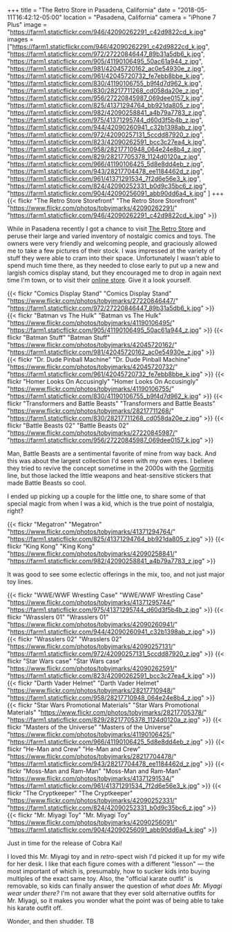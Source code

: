 +++
title = "The Retro Store in Pasadena, California"
date = "2018-05-11T16:42:12-05:00"
location = "Pasadena, California"
camera = "iPhone 7 Plus"
image = "https://farm1.staticflickr.com/946/42090262291_c42d9822cd_k.jpg"
images = ["https://farm1.staticflickr.com/946/42090262291_c42d9822cd_k.jpg",
"https://farm1.staticflickr.com/972/27220846447_89b31a5db6_k.jpg",
"https://farm1.staticflickr.com/905/41190106495_50ac61a944_z.jpg",
"https://farm1.staticflickr.com/981/42045720162_ac0e54930e_z.jpg",
"https://farm1.staticflickr.com/961/42045720732_fe7ebb8bbe_k.jpg",
"https://farm1.staticflickr.com/830/41190106755_b9f4d7d962_k.jpg",
"https://farm1.staticflickr.com/830/28217711268_cd058da20e_z.jpg",
"https://farm1.staticflickr.com/956/27220845987_069dee0157_k.jpg",
"https://farm1.staticflickr.com/825/41371294764_bb921da805_z.jpg",
"https://farm1.staticflickr.com/982/42090258841_a4b79a7783_z.jpg",
"https://farm1.staticflickr.com/975/41371295744_d60d3f5b4b_z.jpg",
"https://farm1.staticflickr.com/944/42090260941_c32b1398ab_z.jpg",
"https://farm1.staticflickr.com/972/42090257131_5ccdd87920_z.jpg",
"https://farm1.staticflickr.com/823/42090262591_bcc3c27ea4_k.jpg",
"https://farm1.staticflickr.com/958/28217710948_064e24e8b4_z.jpg",
"https://farm1.staticflickr.com/829/28217705378_1124d0120a_z.jpg",
"https://farm1.staticflickr.com/966/41190106425_5d8e8dd4eb_z.jpg",
"https://farm1.staticflickr.com/943/28217704478_ee1184462d_z.jpg",
"https://farm1.staticflickr.com/961/41371291534_7f2d6e56e3_k.jpg",
"https://farm1.staticflickr.com/824/42090252331_b0d9c35bc6_z.jpg",
"https://farm1.staticflickr.com/904/42090256091_abb90dd6a4_k.jpg"
]
+++
{{< flickr "The Retro Store Storefront"
           "The Retro Store Storefront"
           "https://www.flickr.com/photos/tobyjmarks/42090262291/"
           "https://farm1.staticflickr.com/946/42090262291_c42d9822cd_k.jpg" >}}
<!--more-->

While in Pasadena recently I got a chance to visit [The Retro Store](http://www.retrostoreonline.com) and peruse their large and varied inventory of nostalgic comics and toys. The owners were very friendly and welcoming people, and graciously allowed me to take a few pictures of their stock. I was impressed at the variety of stuff they were able to cram into their space. Unfortunately I wasn't able to spend much time there, as they needed to close early to put up a new and largish comics display stand, but they encouraged me to drop in again next time I'm town, or to visit their [online store](http://www.retrostoreonline.com/shop.html). Give it a look yourself.

{{< flickr "Comics Display Stand"
           "Comics Display Stand"
           "https://www.flickr.com/photos/tobyjmarks/27220846447/"
           "https://farm1.staticflickr.com/972/27220846447_89b31a5db6_k.jpg" >}}
{{< flickr "Batman vs The Hulk"
           "Batman vs The Hulk"
           "https://www.flickr.com/photos/tobyjmarks/41190106495/"
           "https://farm1.staticflickr.com/905/41190106495_50ac61a944_z.jpg" >}}
{{< flickr "Batman Stuff"
           "Batman Stuff"
           "https://www.flickr.com/photos/tobyjmarks/42045720162/"
           "https://farm1.staticflickr.com/981/42045720162_ac0e54930e_z.jpg" >}}
{{< flickr "Dr. Dude Pinball Machine"
           "Dr. Dude Pinball Machine"
           "https://www.flickr.com/photos/tobyjmarks/42045720732/"
           "https://farm1.staticflickr.com/961/42045720732_fe7ebb8bbe_k.jpg" >}}
{{< flickr "Homer Looks On Accusingly"
           "Homer Looks On Accusingly"
           "https://www.flickr.com/photos/tobyjmarks/41190106755/"
           "https://farm1.staticflickr.com/830/41190106755_b9f4d7d962_k.jpg" >}}
{{< flickr "Transformers and Battle Beasts"
           "Transformers and Battle Beasts"
           "https://www.flickr.com/photos/tobyjmarks/28217711268/"
           "https://farm1.staticflickr.com/830/28217711268_cd058da20e_z.jpg" >}}
{{< flickr "Battle Beasts 02"
           "Battle Beasts 02"
           "https://www.flickr.com/photos/tobyjmarks/27220845987/"
           "https://farm1.staticflickr.com/956/27220845987_069dee0157_k.jpg" >}}
           
Man, Battle Beasts are a sentimental favorite of mine from way back. And this was about the largest collection I'd seen with my own eyes. I believe they tried to revive the concept sometime in the 2000s with the [Gormitis](https://en.wikipedia.org/wiki/Gormiti) line, but those lacked the little weapons and heat-sensitive stickers that made Battle Beasts so cool.

I ended up picking up a couple for the little one, to share some of that special magic from when I was a kid, which is the true point of nostalgia, right?
           
{{< flickr "Megatron"
           "Megatron"
           "https://www.flickr.com/photos/tobyjmarks/41371294764/"
           "https://farm1.staticflickr.com/825/41371294764_bb921da805_z.jpg" >}}
{{< flickr "King Kong"
           "King Kong"
           "https://www.flickr.com/photos/tobyjmarks/42090258841/"
           "https://farm1.staticflickr.com/982/42090258841_a4b79a7783_z.jpg" >}}
           
It was good to see some eclectic offerings in the mix, too, and not just major toy lines.
           
{{< flickr "WWE/WWF Wrestling Case"
           "WWE/WWF Wrestling Case"
           "https://www.flickr.com/photos/tobyjmarks/41371295744/"
           "https://farm1.staticflickr.com/975/41371295744_d60d3f5b4b_z.jpg" >}}
{{< flickr "Wrasslers 01"
           "Wrasslers 01"
           "https://www.flickr.com/photos/tobyjmarks/42090260941/"
           "https://farm1.staticflickr.com/944/42090260941_c32b1398ab_z.jpg" >}}
{{< flickr "Wrasslers 02"
           "Wrasslers 02"
           "https://www.flickr.com/photos/tobyjmarks/42090257131/"
           "https://farm1.staticflickr.com/972/42090257131_5ccdd87920_z.jpg" >}}
{{< flickr "Star Wars case"
           "Star Wars case"
           "https://www.flickr.com/photos/tobyjmarks/42090262591/"
           "https://farm1.staticflickr.com/823/42090262591_bcc3c27ea4_k.jpg" >}}
{{< flickr "Darth Vader Helmet"
           "Darth Vader Helmet"
           "https://www.flickr.com/photos/tobyjmarks/28217710948/"
           "https://farm1.staticflickr.com/958/28217710948_064e24e8b4_z.jpg" >}}
{{< flickr "Star Wars Promotional Materials"
           "Star Wars Promotional Materials"
           "https://www.flickr.com/photos/tobyjmarks/28217705378/"
           "https://farm1.staticflickr.com/829/28217705378_1124d0120a_z.jpg" >}}
{{< flickr "Masters of the Universe"
           "Masters of the Universe"
           "https://www.flickr.com/photos/tobyjmarks/41190106425/"
           "https://farm1.staticflickr.com/966/41190106425_5d8e8dd4eb_z.jpg" >}}
{{< flickr "He-Man and Crew"
           "He-Man and Crew"
           "https://www.flickr.com/photos/tobyjmarks/28217704478/"
           "https://farm1.staticflickr.com/943/28217704478_ee1184462d_z.jpg" >}}
{{< flickr "Moss-Man and Ram-Man"
           "Moss-Man and Ram-Man"
           "https://www.flickr.com/photos/tobyjmarks/41371291534/"
           "https://farm1.staticflickr.com/961/41371291534_7f2d6e56e3_k.jpg" >}}
{{< flickr "The Cryptkeeper"
           "The Cryptkeeper"
           "https://www.flickr.com/photos/tobyjmarks/42090252331/"
           "https://farm1.staticflickr.com/824/42090252331_b0d9c35bc6_z.jpg" >}}
{{< flickr "Mr. Miyagi Toy"
           "Mr. Miyagi Toy"
           "https://www.flickr.com/photos/tobyjmarks/42090256091/"
           "https://farm1.staticflickr.com/904/42090256091_abb90dd6a4_k.jpg" >}}
           
Just in time for the release of Cobra Kai! 

I loved this Mr. Miyagi toy and in *retro*-spect wish I'd picked it up for my wife for her desk. I like that each figure comes with a different "lesson" — the most important of which is, presumably, how to sucker kids into buying multiples of the exact same toy. Also, the "official karate outfit" is removable, so kids can finally answer the question of *what does Mr. Miyagi wear under there?* I'm not aware that they ever sold alternative outfits for Mr. Miyagi, so it makes you wonder what the point was of being able to take his karate outfit off.

Wonder, and then shudder. TB